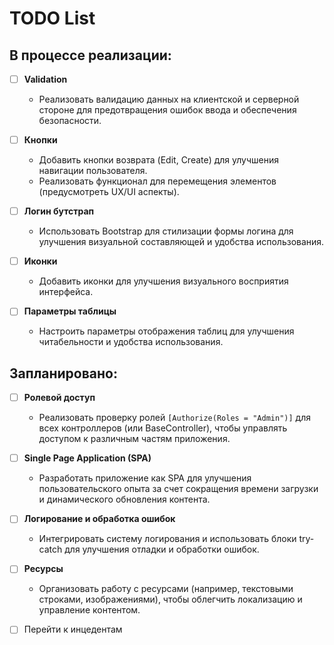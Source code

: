 ﻿# TODO List

## В процессе реализации:

- [ ] **Validation**
  - Реализовать валидацию данных на клиентской и серверной стороне для предотвращения ошибок ввода и обеспечения безопасности.

- [ ] **Кнопки**
  - Добавить кнопки возврата (Edit, Create) для улучшения навигации пользователя.
  - Реализовать функционал для перемещения элементов (предусмотреть UX/UI аспекты).

- [ ] **Логин бутстрап**
  - Использовать Bootstrap для стилизации формы логина для улучшения визуальной составляющей и удобства использования.

- [ ] **Иконки**
  - Добавить иконки для улучшения визуального восприятия интерфейса.

- [ ] **Параметры таблицы**
  - Настроить параметры отображения таблиц для улучшения читабельности и удобства использования.

## Запланировано:

- [ ] **Ролевой доступ**
  - Реализовать проверку ролей `[Authorize(Roles = "Admin")]` для всех контроллеров (или BaseController), чтобы управлять доступом к различным частям приложения.

- [ ] **Single Page Application (SPA)**
  - Разработать приложение как SPA для улучшения пользовательского опыта за счет сокращения времени загрузки и динамического обновления контента.

- [ ] **Логирование и обработка ошибок**
  - Интегрировать систему логирования и использовать блоки try-catch для улучшения отладки и обработки ошибок.

- [ ] **Ресурсы**
  - Организовать работу с ресурсами (например, текстовыми строками, изображениями), чтобы облегчить локализацию и управление контентом.


-[ ] Перейти к инцедентам